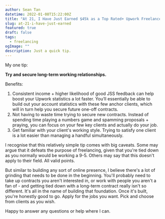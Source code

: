 ```yaml
---
author: Sean Tan
datetime: 2022-01-08T15:22:00Z
title: "At 21, I Have Just Earned $45k as a Top Rated+ Upwork Freelancer - here's my one tip."
slug: at-21-i-have-just-earned
featured: true
draft: false
tags:
  - freelancing
ogImage: ""
description: Just a quick tip.
---
```


My one tip:

**Try and secure long-term working relationships.**

Benefits:

1. Consistent income + higher likelihood of good JSS feedback can help boost your Upwork statistics a lot faster. You’ll essentially be able to build out your account statistics with these few anchor clients, which will in turn help you secure future one-off contracts.
2. Not having to waste time trying to secure new contracts. Instead of spending time playing a numbers game and spamming proposals + praying, you can focus on your few key clients and actually do your job.
3. Get familiar with your client's working style. Trying to satisfy one client is a lot easier than managing a handful simultaneously.

I recognise that this relatively simple tip comes with big caveats. Some may argue that it defeats the purpose of freelancing, given that you're tied down as you normally would be working a 9-5. Others may say that this doesn't apply to their field. All valid points.

But similar to building any sort of online presence, I believe there's a lot of grinding that needs to be done in the beginning. You'll probably need to take up contracts you aren't interested in, or work with people you aren't a fan of - and getting tied down with a long-term contract really isn't so different. It's all in the name of building that foundation. Once it's built, you're honestly good to go. Apply for the jobs you want. Pick and choose from clients as you wish.

Happy to answer any questions or help where I can.
